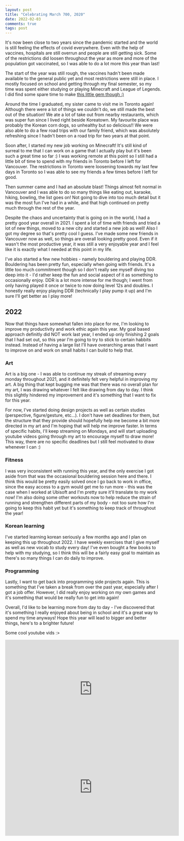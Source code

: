 ```yaml
---
layout: post
title: "Celebrating March 700, 2020"
date: 2022-02-03
comments: true
tags: post
---
```


It's now been close to two years since the pandemic started and the world is still feeling the effects of covid everywhere. Even with the help of vaccines, hospitals are still overrun and people are still getting sick. Some of the restrictions did loosen throughout the year as more and more of the population got vaccinated, so I was able to do a lot more this year than last!

The start of the year was still rough, the vaccines hadn't been made available to the general public yet and most restrictions were still in place. I mostly focused on school and getting through my final semester, so my time was spent either studying or playing Minecraft and League of Legends. I did find some spare time to make [this little gem though :)](https://www.youtube.com/watch?v=Cmc2jQc7x5Q)

Around the time I graduated, my sister came to visit me in Toronto again! Although there were a lot of things we couldn't do, we still made the best out of the situation! We ate a lot of take out from nearby restaurants, which was super fun since I lived right beside Koreatown. My favourite place was probably the Korean corn dogs, so unhealthy but so delicious!! We were also able to do a few road trips with our family friend, which was absolutely refreshing since I hadn't been on a road trip for two years at that point.

Soon after, I started my new job working on Minecraft! It's still kind of surreal to me that I can work on a game that I actually play but it's been such a great time so far :) I was working remote at this point so I still had a little bit of time to spend with my friends in Toronto before I left for Vancouver. The restrictions in Toronto were loosening towards my last few days in Toronto so I was able to see my friends a few times before I left for good.

Then summer came and I had an absolute blast! Things almost felt normal in Vancouver and I was able to do so many things like eating out, karaoke, hiking, bowling, the list goes on! Not going to dive into too much detail but it was the most fun I've had in a while, and that high continued on pretty much through the rest of the year.

Despite the chaos and uncertainty that is going on in the world, I had a pretty good year overall in 2021. I spent a lot of time with friends and tried a lot of new things, moved to a new city and started a new job as well! Also I got my degree so that's pretty cool I guess. I've made some new friends in Vancouver now as well, so things are overall looking pretty good. Even if it wasn't the most productive year, it was still a very enjoyable year and I feel like it is exactly what I needed at this point in my life.

I've also started a few new hobbies - namely bouldering and playing DDR. Bouldering has been pretty fun, especially when going with friends. It's a little too much commitment though so I don't really see myself diving too deep into it - I'd rather keep the fun and social aspect of it as something to occasionally enjoy. DDR is a lot more intense for me though; I went from only having played it once or twice to now doing level 12s and doubles. I honestly really enjoy playing DDR (technically I play pump it up) and I'm sure I'll get better as I play more!

## 2022

Now that things have somewhat fallen into place for me, I'm looking to improve my productivity and work ethic again this year. My goal based approach definitly did NOT work last year, I ended up only finishing 2 goals that I had set out, so this year I'm going to try to stick to certain habbits instead. Instead of having a large list I'll have overarching areas that I want to improve on and work on small habits I can build to help that.

### Art

Art is a big one - I was able to continue my streak of streaming every monday throughout 2021, and it definitely felt very helpful in improving my art. A big thing that kept bugging me was that there was no overall plan for my art, I was drawing whatever I felt like drawing from day to day. I think this slightly hindered my improvement and it's something that I want to fix for this year.

For now, I've started doing design projects as well as certain studies (perspective, figure/gesture, etc...). I don't have set deadlines for them, but the structure that they provide should hopefully help me become a bit more directed in my art and I'm hoping that will help me improve faster. In terms of specific habits, I'll keep streaming on Mondays, and will start uploading youtube videos going through my art to encourage myself to draw more! This way, there are no specific deadlines but I still feel motivated to draw whenever I can :)

### Fitness

I was very inconsistent with running this year, and the only exercise I got aside from that was the occasional bouldering session here and there. I think this would be pretty easily solved once I go back to work in office, since the easy access to a gym would get me to run more - this was the case when I worked at Ubisoft and I'm pretty sure it'll translate to my work now! I'm also doing some other workouts now to help reduce the strain of running and strengthen different parts of my body - not too sure how I'm going to keep this habit yet but it's something to keep track of throughout the year!

### Korean learning

I've started learning korean seriously a few months ago and I plan on keeping this up throughout 2022. I have weekly exercises that I give myself as well as new vocab to study every day! I've even bought a few books to help with my studying, so I think this will be a fairly easy goal to maintain as there's so many things I can do daily to improve.

### Programming

Lastly, I want to get back into programming side projects again. This is something that I've taken a break from over the past year, especially after I got a job offer. However, I did really enjoy working on my own games and it's something that would be really fun to get into again!



Overall, I'd like to be learning more from day to day - I've discovered that it's something I really enjoyed about being in school and it's a great way to spend my time anyways! Hope this year will lead to bigger and better things, here's to a brighter future! 

Some cool youtube vids :>

<iframe width="560" height="315" src="https://www.youtube.com/embed/D_8-zi9SH08" title="YouTube video player" frameborder="0" allow="accelerometer; autoplay; clipboard-write; encrypted-media; gyroscope; picture-in-picture" allowfullscreen></iframe>

<iframe width="560" height="315" src="https://www.youtube.com/embed/QdIQVrhCW0E" title="YouTube video player" frameborder="0" allow="accelerometer; autoplay; clipboard-write; encrypted-media; gyroscope; picture-in-picture" allowfullscreen></iframe>